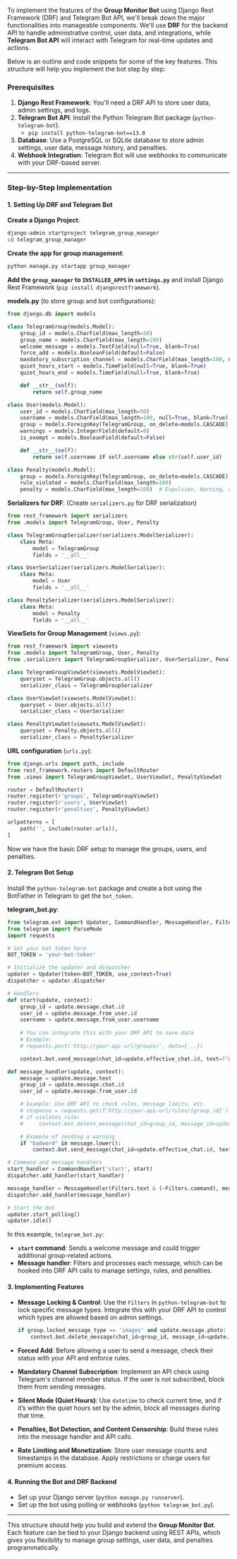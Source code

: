 To implement the features of the **Group Monitor Bot** using Django Rest Framework (DRF) and Telegram Bot API, we'll break down the major functionalities into manageable components. We'll use **DRF** for the backend API to handle administrative control, user data, and integrations, while **Telegram Bot API** will interact with Telegram for real-time updates and actions.

Below is an outline and code snippets for some of the key features. This structure will help you implement the bot step by step:

### Prerequisites
1. **Django Rest Framework**: You'll need a DRF API to store user data, admin settings, and logs.
2. **Telegram Bot API**: Install the Python Telegram Bot package (`python-telegram-bot`).
   - `pip install python-telegram-bot==13.0`
3. **Database**: Use a PostgreSQL or SQLite database to store admin settings, user data, message history, and penalties.
4. **Webhook Integration**: Telegram Bot will use webhooks to communicate with your DRF-based server.

---

### Step-by-Step Implementation

#### 1. **Setting Up DRF and Telegram Bot**

**Create a Django Project**:
```bash
django-admin startproject telegram_group_manager
cd telegram_group_manager
```

**Create the app for group management**:
```bash
python manage.py startapp group_manager
```

**Add the `group_manager` to `INSTALLED_APPS` in `settings.py`** and install Django Rest Framework (`pip install djangorestframework`).

**models.py** (to store group and bot configurations):
```python
from django.db import models

class TelegramGroup(models.Model):
    group_id = models.CharField(max_length=50)
    group_name = models.CharField(max_length=100)
    welcome_message = models.TextField(null=True, blank=True)
    force_add = models.BooleanField(default=False)
    mandatory_subscription_channel = models.CharField(max_length=100, null=True, blank=True)
    quiet_hours_start = models.TimeField(null=True, blank=True)
    quiet_hours_end = models.TimeField(null=True, blank=True)

    def __str__(self):
        return self.group_name

class User(models.Model):
    user_id = models.CharField(max_length=50)
    username = models.CharField(max_length=100, null=True, blank=True)
    group = models.ForeignKey(TelegramGroup, on_delete=models.CASCADE)
    warnings = models.IntegerField(default=0)
    is_exempt = models.BooleanField(default=False)

    def __str__(self):
        return self.username if self.username else str(self.user_id)

class Penalty(models.Model):
    group = models.ForeignKey(TelegramGroup, on_delete=models.CASCADE)
    rule_violated = models.CharField(max_length=100)
    penalty = models.CharField(max_length=100)  # Expulsion, Warning, etc.
```

**Serializers for DRF**: (Create `serializers.py` for DRF serialization)
```python
from rest_framework import serializers
from .models import TelegramGroup, User, Penalty

class TelegramGroupSerializer(serializers.ModelSerializer):
    class Meta:
        model = TelegramGroup
        fields = '__all__'

class UserSerializer(serializers.ModelSerializer):
    class Meta:
        model = User
        fields = '__all__'

class PenaltySerializer(serializers.ModelSerializer):
    class Meta:
        model = Penalty
        fields = '__all__'
```

**ViewSets for Group Management** (`views.py`):
```python
from rest_framework import viewsets
from .models import TelegramGroup, User, Penalty
from .serializers import TelegramGroupSerializer, UserSerializer, PenaltySerializer

class TelegramGroupViewSet(viewsets.ModelViewSet):
    queryset = TelegramGroup.objects.all()
    serializer_class = TelegramGroupSerializer

class UserViewSet(viewsets.ModelViewSet):
    queryset = User.objects.all()
    serializer_class = UserSerializer

class PenaltyViewSet(viewsets.ModelViewSet):
    queryset = Penalty.objects.all()
    serializer_class = PenaltySerializer
```

**URL configuration** (`urls.py`):
```python
from django.urls import path, include
from rest_framework.routers import DefaultRouter
from .views import TelegramGroupViewSet, UserViewSet, PenaltyViewSet

router = DefaultRouter()
router.register(r'groups', TelegramGroupViewSet)
router.register(r'users', UserViewSet)
router.register(r'penalties', PenaltyViewSet)

urlpatterns = [
    path('', include(router.urls)),
]
```

Now we have the basic DRF setup to manage the groups, users, and penalties.

#### 2. **Telegram Bot Setup**

Install the `python-telegram-bot` package and create a bot using the BotFather in Telegram to get the `bot_token`.

**telegram_bot.py**:
```python
from telegram.ext import Updater, CommandHandler, MessageHandler, Filters
from telegram import ParseMode
import requests

# Set your bot token here
BOT_TOKEN = 'your-bot-token'

# Initialize the updater and dispatcher
updater = Updater(token=BOT_TOKEN, use_context=True)
dispatcher = updater.dispatcher

# Handlers
def start(update, context):
    group_id = update.message.chat.id
    user_id = update.message.from_user.id
    username = update.message.from_user.username
    
    # You can integrate this with your DRF API to save data
    # Example:
    # requests.post('http://your-api-url/groups/', data={...})

    context.bot.send_message(chat_id=update.effective_chat.id, text=f"Welcome {username} to the group!")

def message_handler(update, context):
    message = update.message.text
    group_id = update.message.chat.id
    user_id = update.message.from_user.id

    # Example: Use DRF API to check rules, message limits, etc.
    # response = requests.get(f'http://your-api-url/rules/{group_id}')
    # if violates_rule:
    #     context.bot.delete_message(chat_id=group_id, message_id=update.message.message_id)

    # Example of sending a warning
    if "badword" in message.lower():
        context.bot.send_message(chat_id=update.effective_chat.id, text="Please refrain from using bad words.")

# Command and message handlers
start_handler = CommandHandler('start', start)
dispatcher.add_handler(start_handler)

message_handler = MessageHandler(Filters.text & (~Filters.command), message_handler)
dispatcher.add_handler(message_handler)

# Start the bot
updater.start_polling()
updater.idle()
```

In this example, `telegram_bot.py`:
- **`start` command**: Sends a welcome message and could trigger additional group-related actions.
- **Message handler**: Filters and processes each message, which can be hooked into DRF API calls to manage settings, rules, and penalties.

#### 3. **Implementing Features**

- **Message Locking & Control**: Use the `Filters` in `python-telegram-bot` to lock specific message types. Integrate this with your DRF API to control which types are allowed based on admin settings.
  ```python
  if group.locked_message_type == 'images' and update.message.photo:
      context.bot.delete_message(chat_id=group_id, message_id=update.message.message_id)
  ```

- **Forced Add**: Before allowing a user to send a message, check their status with your API and enforce rules.
  
- **Mandatory Channel Subscription**: Implement an API check using Telegram's channel member status. If the user is not subscribed, block them from sending messages.

- **Silent Mode (Quiet Hours)**: Use `datetime` to check current time, and if it’s within the quiet hours set by the admin, block all messages during that time.

- **Penalties, Bot Detection, and Content Censorship**: Build these rules into the message handler and API calls.

- **Rate Limiting and Monetization**: Store user message counts and timestamps in the database. Apply restrictions or charge users for premium access.

#### 4. **Running the Bot and DRF Backend**
- Set up your Django server (`python manage.py runserver`).
- Set up the bot using polling or webhooks (`python telegram_bot.py`).

---

This structure should help you build and extend the **Group Monitor Bot**. Each feature can be tied to your Django backend using REST APIs, which gives you flexibility to manage group settings, user data, and penalties programmatically.
